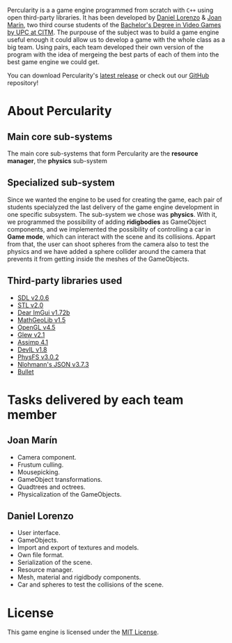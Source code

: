 Percularity is a a game engine programmed from scratch with `C++` using open third-party libraries. It has been developed by [Daniel Lorenzo](https://www.linkedin.com/in/daniel-lorenzo-laguno-a2ab35180/) & [Joan Marín](https://www.linkedin.com/in/joan-marín-encinas-6a4693191/), two third course students of the [Bachelor's Degree in Video Games by UPC at CITM](https://www.citm.upc.edu/ing/estudis/graus-videojocs/). The purpouse of the subject was to build a game engine useful enough it could allow us to develop a game with the whole class as a big team. Using pairs, each team developed their own version of the program with the idea of mergeing the best parts of each of them into the best game engine we could get.

You can download Percularity's [latest release](https://github.com/DLorenzoLaguno17/PercularityEngine/releases) or check out our [GitHub](https://github.com/DLorenzoLaguno17/PercularityEngine) repository! 

# About Percularity

## Main core sub-systems
The main core sub-systems that form Percularity are the **resource manager**, the **physics** sub-system

## Specialized sub-system
Since we wanted the engine to be used for creating the game, each pair of students specialyzed the last delivery of the game engine development in one specific subsystem. The sub-system we chose was **physics**. With it, we programmed the possibility of adding **ridigbodies** as GameObject components, and we implemented the possibility of controlling a car in **Game mode**, which can interact with the scene and its collisions. Appart from that, the user can shoot spheres from the camera also to test the physics and we have added a sphere collider around the camera that prevents it from getting inside the meshes of the GameObjects.

## Third-party libraries used
* [SDL v2.0.6](https://www.libsdl.org/)
* [STL v2.0](https://www.geeksforgeeks.org/the-c-standard-template-library-stl/)
* [Dear ImGui v1.72b](https://github.com/ocornut/imgui)
* [MathGeoLib v1.5](https://github.com/juj/MathGeoLib)
* [OpenGL v4.5](https://www.opengl.org/)
* [Glew v2.1](http://glew.sourceforge.net/)
* [Assimp 4.1](http://assimp.org/)
* [DevIL v1.8](http://openil.sourceforge.net/)
* [PhysFS v3.0.2](https://icculus.org/physfs/)
* [Nlohmann's JSON v3.7.3](https://github.com/nlohmann/json)
* [Bullet]()

# Tasks delivered by each team member

## Joan Marín
* Camera component.
* Frustum culling.
* Mousepicking.
* GameObject transformations.
* Quadtrees and octrees.
* Physicalization of the GameObjects.

## Daniel Lorenzo
* User interface.
* GameObjects.
* Import and export of textures and models.
* Own file format.
* Serialization of the scene.
* Resource manager.
* Mesh, material and rigidbody components.
* Car and spheres to test the collisions of the scene.

# License
This game engine is licensed under the [MIT License](LICENSE).
